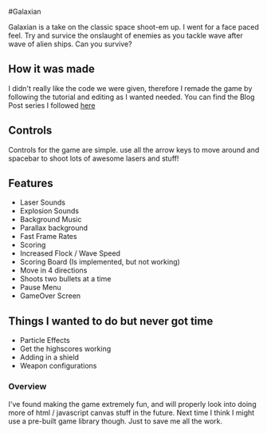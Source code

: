 #Galaxian

Galaxian is a take on the classic space shoot-em up. I went for a face paced feel. Try and survice the onslaught of enemies as you tackle wave after wave of alien ships. Can you survive?

## How it was made

I didn't really like the code we were given, therefore I remade the game by following the tutorial and editing as I wanted needed. You can find the Blog Post series I followed [here]("http://blog.sklambert.com/html5-canvas-game-panning-a-background/")

## Controls

Controls for the game are simple. use all the arrow keys to move around and spacebar to shoot lots of awesome lasers and stuff!

## Features

- Laser Sounds
- Explosion Sounds
- Background Music
- Parallax background
- Fast Frame Rates
- Scoring
- Increased Flock / Wave Speed
- Scoring Board (Is implemented, but not working)
- Move in 4 directions
- Shoots two bullets at a time
- Pause Menu
- GameOver Screen

## Things I wanted to do but never got time

- Particle Effects
- Get the highscores working
- Adding in a shield
- Weapon configurations

### Overview

I've found making the game extremely fun, and will properly look into doing more of html / javascript canvas stuff in the future. Next time I think I might use a pre-built game library though. Just to save me all the work.